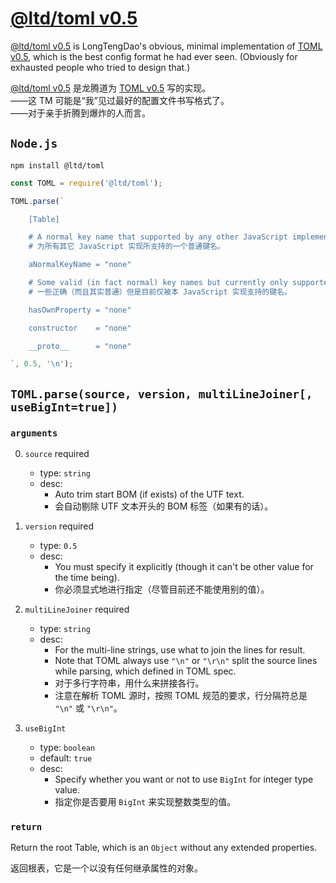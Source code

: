 
[node]: https://www.npmjs.com/package/@ltd/toml
[spec-en]: https://github.com/toml-lang/toml/blob/master/versions/en/toml-v0.5.0.md "Tom's Obvious, Minimal Language"
[spec-cn]: https://github.com/toml-lang/toml/blob/master/versions/cn/toml-v0.5.0.md "汤姆的简明语言"

[@ltd/toml v0.5][node]
======================

[@ltd/toml v0.5][node] is LongTengDao's obvious, minimal implementation of [TOML v0.5][spec-en],
which is the best config format he had ever seen.
(Obviously for exhausted people who tried to design that.)

[@ltd/toml v0.5][node] 是龙腾道为 [TOML v0.5][spec-cn] 写的实现。  
——这 TM 可能是“我”见过最好的配置文件书写格式了。  
——对于亲手折腾到爆炸的人而言。

`Node.js`
---------

```
npm install @ltd/toml
```

```js
const TOML = require('@ltd/toml');

TOML.parse(`

    [Table]

    # A normal key name that supported by any other JavaScript implementation.
    # 为所有其它 JavaScript 实现所支持的一个普通键名。

    aNormalKeyName = "none"

    # Some valid (in fact normal) key names but currently only supported by this JavaScript implementation.
    # 一些正确（而且其实普通）但是目前仅被本 JavaScript 实现支持的键名。

    hasOwnProperty = "none"

    constructor    = "none"

    __proto__      = "none"

`, 0.5, '\n');
```

`TOML.parse(source, version, multiLineJoiner[, useBigInt=true])`
----------------------------------------------------------------

### `arguments`

0.  `source` required
    *   type: `string`
    +   desc:
        *   Auto trim start BOM (if exists) of the UTF text.
        *   会自动剔除 UTF 文本开头的 BOM 标签（如果有的话）。

1.  `version` required
    *   type: `0.5`
    +   desc:
        *   You must specify it explicitly (though it can't be other value for the time being).
        *   你必须显式地进行指定（尽管目前还不能使用别的值）。

2.  `multiLineJoiner` required
    *   type: `string`
    +   desc:
        *   For the multi-line strings, use what to join the lines for result.
        *   Note that TOML always use `"\n"` or `"\r\n"` split the source lines while parsing, which defined in TOML spec.
        *   对于多行字符串，用什么来拼接各行。
        *   注意在解析 TOML 源时，按照 TOML 规范的要求，行分隔符总是 `"\n"` 或 `"\r\n"`。

3.  `useBigInt`
    *   type: `boolean`
    *   default: `true`
    +   desc:
        *   Specify whether you want or not to use `BigInt` for integer type value.
        *   指定你是否要用 `BigInt` 来实现整数类型的值。

### `return`

Return the root Table, which is an `Object` without any extended properties.

返回根表，它是一个以没有任何继承属性的对象。
